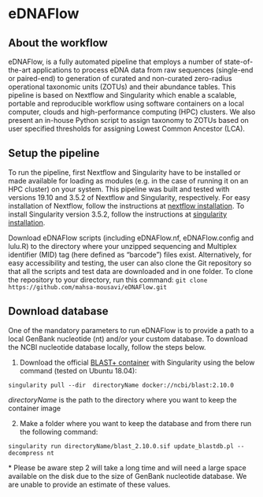 # eDNAFlow
## About the workflow
eDNAFlow, is a fully automated pipeline that employs a number of state-of-the-art applications to process eDNA data from raw sequences (single-end or paired-end) to generation of curated and non-curated zero-radius operational taxonomic units (ZOTUs) and their abundance tables. This pipeline is based on Nextflow and Singularity which enable a scalable, portable and reproducible workflow using software containers on a local computer, clouds and high-performance computing (HPC) clusters. We also present an in-house Python script to assign taxonomy to ZOTUs based on user specified thresholds for assigning Lowest Common Ancestor (LCA).

## Setup the pipeline
To run the pipeline, first Nextflow and Singularity have to be installed or made available for loading as modules (e.g. in the case of running it on an HPC cluster) on your system. This pipeline was built and tested with versions 19.10 and 3.5.2 of Nextflow and Singularity, respectively. For easy installation of Nextflow, follow the instructions at [nextflow installation](https://www.nextflow.io/docs/latest/getstarted.html). To install Singularity version 3.5.2, follow the instructions at [singularity installation](https://sylabs.io/guides/3.5/admin-guide/installation.html).

Download eDNAFlow scripts (including eDNAFlow.nf, eDNAFlow.config and lulu.R) to the directory where your unzipped sequencing and Multiplex identifier (MID) tag (here defined as “barcode”) files exist. Alternatively, for easy accessibility and testing, the user can also clone the Git repository so that all the scripts and test data are downloaded and in one folder. To clone the repository to your directory, run this command: `git clone https://github.com/mahsa-mousavi/eDNAFlow.git` 

## Download database
One of the mandatory parameters to run eDNAFlow is to provide a path to a local GenBank nucleotide (nt) and/or your custom database. To download the NCBI nucleotide database locally, follow the steps below.

1) Download the official [BLAST+ container](https://github.com/ncbi/blast_plus_docs#show-blast-databases-available-for-download-from-ncbi) with Singularity using the below command (tested on Ubuntu 18.04):

`singularity pull --dir  directoryName docker://ncbi/blast:2.10.0`

*directoryName* is the path to the directory where you want to keep the container image

2) Make a folder where you want to keep the database and from there run the following command: 

`singularity run directoryName/blast_2.10.0.sif update_blastdb.pl --decompress nt`

\* Please be aware step 2 will take a long time and will need a large space available on the disk due to the size of GenBank nucleotide database. We are unable to provide an estimate of these values.  
